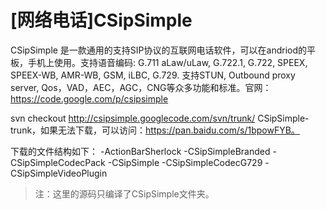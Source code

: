 # [网络电话]CSipSimple
CSipSimple 是一款通用的支持SIP协议的互联网电话软件，可以在andriod的平板，手机上使用。支持语音编码: G.711 aLaw/uLaw, G.722.1, G.722, SPEEX, SPEEX-WB, AMR-WB, GSM, iLBC, G.729. 支持STUN, Outbound proxy server, Qos，VAD，AEC，AGC，CNG等众多功能和标准。官网：https://code.google.com/p/csipsimple

svn checkout http://csipsimple.googlecode.com/svn/trunk/ CSipSimple-trunk，如果无法下载，可以访问：https://pan.baidu.com/s/1bpowFYB。

下载的文件结构如下：
-ActionBarSherlock
-CSipSimpleBranded
-CSipSimpleCodecPack
-CSipSimple
-CSipSimpleCodecG729
-CSipSimpleVideoPlugin

>注：这里的源码只编译了CSipSimple文件夹。